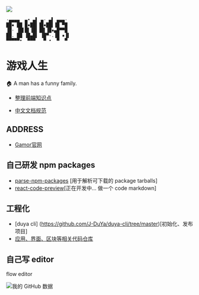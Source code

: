 <image src='https://j-duya.github.io/J-DuYa/1606973655656.jpg' />

```
·▄▄▄▄  ▄• ▄▌ ▄· ▄▌ ▄▄▄· 
██▪ ██ █▪██▌▐█▪██▌▐█ ▀█ 
▐█· ▐█▌█▌▐█▌▐█▌▐█▪▄█▀▀█ 
██. ██ ▐█▄█▌ ▐█▀·.▐█ ▪▐▌
▀▀▀▀▀•  ▀▀▀   ▀ •  ▀  ▀ 
```

# 游戏人生

🏠 A man has a funny family.

- [整理前端知识点](https://github.com/J-DuYa/DY-Book)

- [中文文档规范](https://github.com/J-DuYa/document-style-guide)

## ADDRESS

- [Gamor官网](https://github.com/J-DuYa/gamor)

## 自己研发 npm packages
- [parse-npm-packages](https://github.com/J-DuYa/parse-npm-packages) [用于解析可下载的 package tarballs]
- [react-code-preview](https://github.com/J-DuYa/react-preview-markdown)[正在开发中... 做一个 code markdown]

## 工程化
- [duya cli] (https://github.com/J-DuYa/duya-cli/tree/master)[初始化、发布项目]
- [应用、界面、区块等相关代码仓库](https://github.com/gamor-work)

## 自己写 editor

flow editor

![我的 GitHub 数据](https://github-readme-stats.vercel.app/api?username=J-DuYa&show_icons=true&theme=dark&count_private=true)
